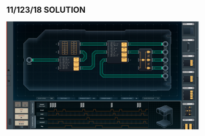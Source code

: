 11/123/18 SOLUTION
------------------

![screenshot0](https://github.com/shiawasenahikari/Shenzhen-IO-Solutions/blob/master/bonus-2241-personal-sandwich-assembler/screenshot0.png)
